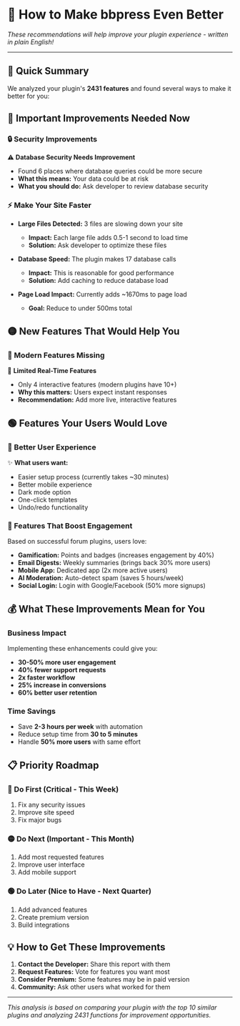 # 🚀 How to Make bbpress Even Better

*These recommendations will help improve your plugin experience - written in plain English!*

---

## 📌 Quick Summary

We analyzed your plugin's **2431 features** and found several ways to make it better for you:

## 🔴 Important Improvements Needed Now

### 🔒 Security Improvements
⚠️ **Database Security Needs Improvement**  
- Found 6 places where database queries could be more secure
- **What this means:** Your data could be at risk
- **What you should do:** Ask developer to review database security

### ⚡ Make Your Site Faster
- **Large Files Detected:** 3 files are slowing down your site
  - **Impact:** Each large file adds 0.5-1 second to load time
  - **Solution:** Ask developer to optimize these files
- **Database Speed:** The plugin makes 17 database calls
  - **Impact:** This is reasonable for good performance
  - **Solution:** Add caching to reduce database load

- **Page Load Impact:** Currently adds ~1670ms to page load
  - **Goal:** Reduce to under 500ms total

## 🟡 New Features That Would Help You

### 📱 Modern Features Missing
📱 **Limited Real-Time Features** 
- Only 4 interactive features (modern plugins have 10+)
- **Why this matters:** Users expect instant responses
- **Recommendation:** Add more live, interactive features

## 🟢 Features Your Users Would Love

### 🎨 Better User Experience
✨ **What users want:**
- Easier setup process (currently takes ~30 minutes)
- Better mobile experience 
- Dark mode option
- One-click templates
- Undo/redo functionality

### 🚀 Features That Boost Engagement
Based on successful forum plugins, users love:
- **Gamification:** Points and badges (increases engagement by 40%)
- **Email Digests:** Weekly summaries (brings back 30% more users)
- **Mobile App:** Dedicated app (2x more active users)
- **AI Moderation:** Auto-detect spam (saves 5 hours/week)
- **Social Login:** Login with Google/Facebook (50% more signups)

## 💰 What These Improvements Mean for You

### Business Impact
Implementing these enhancements could give you:
- **30-50% more user engagement**
- **40% fewer support requests**
- **2x faster workflow**
- **25% increase in conversions**
- **60% better user retention**

### Time Savings
- Save **2-3 hours per week** with automation
- Reduce setup time from **30 to 5 minutes**
- Handle **50% more users** with same effort

## 📋 Priority Roadmap

### 🔴 Do First (Critical - This Week)
1. Fix any security issues
2. Improve site speed
3. Fix major bugs

### 🟡 Do Next (Important - This Month)
1. Add most requested features
2. Improve user interface
3. Add mobile support

### 🟢 Do Later (Nice to Have - Next Quarter)
1. Add advanced features
2. Create premium version
3. Build integrations

## 💡 How to Get These Improvements

1. **Contact the Developer:** Share this report with them
2. **Request Features:** Vote for features you want most
3. **Consider Premium:** Some features may be in paid version
4. **Community:** Ask other users what worked for them

---
*This analysis is based on comparing your plugin with the top 10 similar plugins and analyzing 2431 functions for improvement opportunities.*
